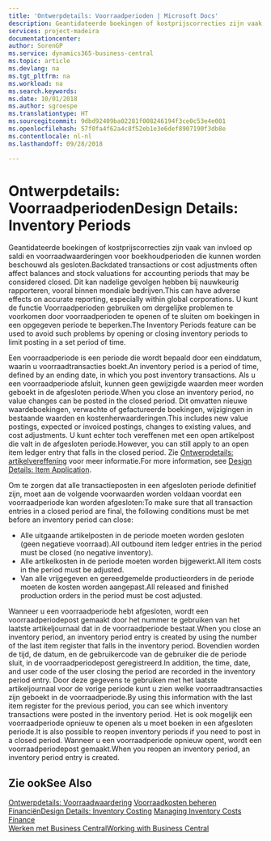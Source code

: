 ```yaml
---
title: 'Ontwerpdetails: Voorraadperioden | Microsoft Docs'
description: Geantidateerde boekingen of kostprijscorrecties zijn vaak van invloed op saldi en voorraadwaarderingen voor boekhoudperioden die kunnen worden beschouwd als gesloten. Dit kan nadelige gevolgen hebben bij nauwkeurig rapporteren, vooral binnen mondiale bedrijven. U kunt de functie Voorraadperioden gebruiken om dergelijke problemen te voorkomen door voorraadperioden te openen of te sluiten om boekingen in een opgegeven periode te beperken.
services: project-madeira
documentationcenter: 
author: SorenGP
ms.service: dynamics365-business-central
ms.topic: article
ms.devlang: na
ms.tgt_pltfrm: na
ms.workload: na
ms.search.keywords: 
ms.date: 10/01/2018
ms.author: sgroespe
ms.translationtype: HT
ms.sourcegitcommit: 9dbd92409ba02281f008246194f3ce0c53e4e001
ms.openlocfilehash: 57f0fa4f62a4c8f52eb1e3e6def8907190f3db8e
ms.contentlocale: nl-nl
ms.lasthandoff: 09/28/2018

---
```

# <a name="design-details-inventory-periods"></a><span data-ttu-id="418e8-105">Ontwerpdetails: Voorraadperioden</span><span class="sxs-lookup"><span data-stu-id="418e8-105">Design Details: Inventory Periods</span></span>
<span data-ttu-id="418e8-106">Geantidateerde boekingen of kostprijscorrecties zijn vaak van invloed op saldi en voorraadwaarderingen voor boekhoudperioden die kunnen worden beschouwd als gesloten.</span><span class="sxs-lookup"><span data-stu-id="418e8-106">Backdated transactions or cost adjustments often affect balances and stock valuations for accounting periods that may be considered closed.</span></span> <span data-ttu-id="418e8-107">Dit kan nadelige gevolgen hebben bij nauwkeurig rapporteren, vooral binnen mondiale bedrijven.</span><span class="sxs-lookup"><span data-stu-id="418e8-107">This can have adverse effects on accurate reporting, especially within global corporations.</span></span> <span data-ttu-id="418e8-108">U kunt de functie Voorraadperioden gebruiken om dergelijke problemen te voorkomen door voorraadperioden te openen of te sluiten om boekingen in een opgegeven periode te beperken.</span><span class="sxs-lookup"><span data-stu-id="418e8-108">The Inventory Periods feature can be used to avoid such problems by opening or closing inventory periods to limit posting in a set period of time.</span></span>  

 <span data-ttu-id="418e8-109">Een voorraadperiode is een periode die wordt bepaald door een einddatum, waarin u voorraadtransacties boekt.</span><span class="sxs-lookup"><span data-stu-id="418e8-109">An inventory period is a period of time, defined by an ending date, in which you post inventory transactions.</span></span> <span data-ttu-id="418e8-110">Als u een voorraadperiode afsluit, kunnen geen gewijzigde waarden meer worden geboekt in de afgesloten periode.</span><span class="sxs-lookup"><span data-stu-id="418e8-110">When you close an inventory period, no value changes can be posted in the closed period.</span></span> <span data-ttu-id="418e8-111">Dit omvatten nieuwe waardeboekingen, verwachte of gefactureerde boekingen, wijzigingen in bestaande waarden en kostenherwaarderingen.</span><span class="sxs-lookup"><span data-stu-id="418e8-111">This includes new value postings, expected or invoiced postings, changes to existing values, and cost adjustments.</span></span> <span data-ttu-id="418e8-112">U kunt echter toch vereffenen met een open artikelpost die valt in de afgesloten periode.</span><span class="sxs-lookup"><span data-stu-id="418e8-112">However, you can still apply to an open item ledger entry that falls in the closed period.</span></span> <span data-ttu-id="418e8-113">Zie [Ontwerpdetails: artikelvereffening](design-details-item-application.md) voor meer informatie.</span><span class="sxs-lookup"><span data-stu-id="418e8-113">For more information, see [Design Details: Item Application](design-details-item-application.md).</span></span>  

 <span data-ttu-id="418e8-114">Om te zorgen dat alle transactieposten in een afgesloten periode definitief zijn, moet aan de volgende voorwaarden worden voldaan voordat een voorraadperiode kan worden afgesloten:</span><span class="sxs-lookup"><span data-stu-id="418e8-114">To make sure that all transaction entries in a closed period are final, the following conditions must be met before an inventory period can close:</span></span>  

-   <span data-ttu-id="418e8-115">Alle uitgaande artikelposten in de periode moeten worden gesloten (geen negatieve voorraad).</span><span class="sxs-lookup"><span data-stu-id="418e8-115">All outbound item ledger entries in the period must be closed (no negative inventory).</span></span>  
-   <span data-ttu-id="418e8-116">Alle artikelkosten in de periode moeten worden bijgewerkt.</span><span class="sxs-lookup"><span data-stu-id="418e8-116">All item costs in the period must be adjusted.</span></span>  
-   <span data-ttu-id="418e8-117">Van alle vrijgegeven en gereedgemelde productieorders in de periode moeten de kosten worden aangepast.</span><span class="sxs-lookup"><span data-stu-id="418e8-117">All released and finished production orders in the period must be cost adjusted.</span></span>  

 <span data-ttu-id="418e8-118">Wanneer u een voorraadperiode hebt afgesloten, wordt een voorraadperiodepost gemaakt door het nummer te gebruiken van het laatste artikeljournaal dat in de voorraadperiode bestaat.</span><span class="sxs-lookup"><span data-stu-id="418e8-118">When you close an inventory period, an inventory period entry is created by using the number of the last item register that falls in the inventory period.</span></span> <span data-ttu-id="418e8-119">Bovendien worden de tijd, de datum, en de gebruikercode van de gebruiker die de periode sluit, in de voorraadperiodepost geregistreerd.</span><span class="sxs-lookup"><span data-stu-id="418e8-119">In addition, the time, date, and user code of the user closing the period are recorded in the inventory period entry.</span></span> <span data-ttu-id="418e8-120">Door deze gegevens te gebruiken met het laatste artikeljournaal voor de vorige periode kunt u zien welke voorraadtransacties zijn geboekt in de voorraadperiode.</span><span class="sxs-lookup"><span data-stu-id="418e8-120">By using this information with the last item register for the previous period, you can see which inventory transactions were posted in the inventory period.</span></span> <span data-ttu-id="418e8-121">Het is ook mogelijk een voorraadperiode opnieuw te openen als u moet boeken in een afgesloten periode.</span><span class="sxs-lookup"><span data-stu-id="418e8-121">It is also possible to reopen inventory periods if you need to post in a closed period.</span></span> <span data-ttu-id="418e8-122">Wanneer u een voorraadperiode opnieuw opent, wordt een voorraadperiodepost gemaakt.</span><span class="sxs-lookup"><span data-stu-id="418e8-122">When you reopen an inventory period, an inventory period entry is created.</span></span>  

## <a name="see-also"></a><span data-ttu-id="418e8-123">Zie ook</span><span class="sxs-lookup"><span data-stu-id="418e8-123">See Also</span></span>  
 <span data-ttu-id="418e8-124">[Ontwerpdetails: Voorraadwaardering](design-details-inventory-costing.md) [Voorraadkosten beheren](finance-manage-inventory-costs.md) [Financiën](finance.md)</span><span class="sxs-lookup"><span data-stu-id="418e8-124">[Design Details: Inventory Costing](design-details-inventory-costing.md) [Managing Inventory Costs](finance-manage-inventory-costs.md) [Finance](finance.md)</span></span>  
 [<span data-ttu-id="418e8-125">Werken met Business Central</span><span class="sxs-lookup"><span data-stu-id="418e8-125">Working with Business Central</span></span>](ui-work-product.md)

